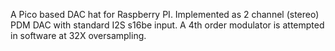 A Pico based DAC hat for Raspberry PI. Implemented as 2 channel (stereo) PDM DAC with standard I2S s16be input.
A 4th order modulator is attempted in software at 32X oversampling.
